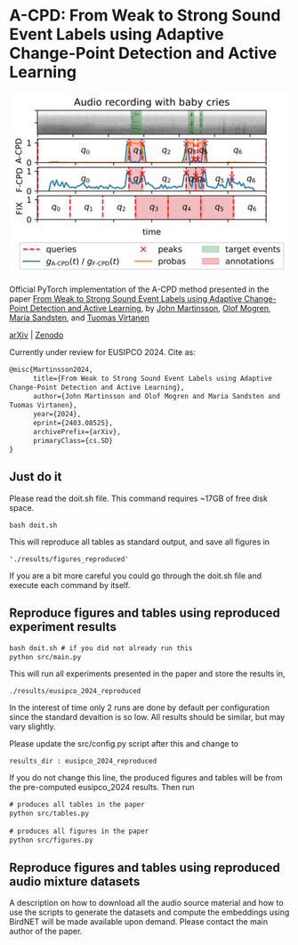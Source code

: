# A-CPD: From Weak to Strong Sound Event Labels using Adaptive Change-Point Detection and Active Learning

![Figure 2](results/figures/figure_2.png)

Official PyTorch implementation of the A-CPD method presented in the paper [From Weak to Strong Sound Event Labels using Adaptive Change-Point Detection and Active Learning](https://arxiv.org/abs/2403.08525), by [John Martinsson](https://johnmartinsson.github.io), [Olof Mogren](https://mogren.one), [Maria Sandsten](https://www.maths.lu.se/english/research/staff/mariasandsten/), and [Tuomas Virtanen](https://homepages.tuni.fi/tuomas.virtanen/)

[arXiv](https://arxiv.org/abs/2403.08525) | [Zenodo](https://zenodo.org/records/10811797)

Currently under review for EUSIPCO 2024. Cite as:

    @misc{Martinsson2024,
          title={From Weak to Strong Sound Event Labels using Adaptive Change-Point Detection and Active Learning}, 
          author={John Martinsson and Olof Mogren and Maria Sandsten and Tuomas Virtanen},
          year={2024},
          eprint={2403.08525},
          archivePrefix={arXiv},
          primaryClass={cs.SD}
    }

## Just do it
Please read the doit.sh file. This command requires ~17GB of free disk space.

    bash doit.sh

This will reproduce all tables as standard output, and save all figures in

    './results/figures_reproduced'

If you are a bit more careful you could go through the doit.sh file and execute each command by itself.

## Reproduce figures and tables using reproduced experiment results

    bash doit.sh # if you did not already run this    
    python src/main.py

This will run all experiments presented in the paper and store the results in,

    ./results/eusipco_2024_reproduced

In the interest of time only 2 runs are done by default per configuration since the standard devaition is so low. All results should be similar, but may vary slightly.

Please update the src/config.py script after this and change to

    results_dir : eusipco_2024_reproduced

If you do not change this line, the produced figures and tables will be from the pre-computed eusipco_2024 results. Then run

    # produces all tables in the paper
    python src/tables.py

    # produces all figures in the paper
    python src/figures.py

## Reproduce figures and tables using reproduced audio mixture datasets
A description on how to download all the audio source material and how to use the scripts to generate the datasets and compute the embeddings using BirdNET will be made available upon demand. Please contact the main author of the paper.

